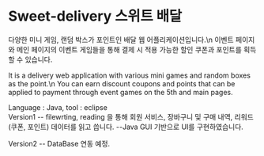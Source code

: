 # Sweet-delivery 스위트 배달

다양한 미니 게임, 랜덤 박스가 포인트인 배달 웹 어플리케이션입니다.\n
이벤트 페이지와 메인 페이지의 이벤트 게임들을 통해 결제 시 적용 가능한 할인 쿠폰과 포인트를 획득할 수 있습니다.

It is a delivery web application with various mini games and random boxes as the point.\n
You can earn discount coupons and points that can be applied to payment through event games on the 5th and main pages.

Language : Java, tool : eclipse \
Version1  -- filewrting, reading 을 통해 회원 서비스, 장바구니 및 구매 내역, 리워드(쿠폰, 포인트) 데이터를 읽고 씁니다. 
          --Java GUI 기반으로 UI를 구현하였습니다.
          
Version2  -- DataBase 연동 예정.

